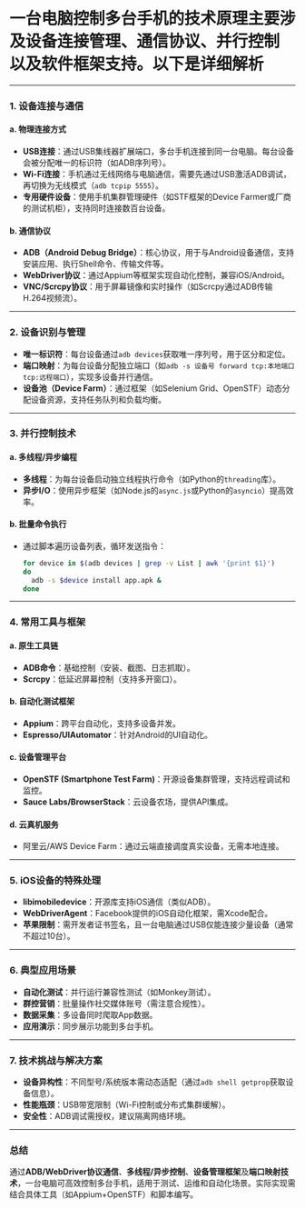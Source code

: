 # 一台电脑控制多台手机的技术原理主要涉及**设备连接管理、通信协议、并行控制**以及**软件框架支持**。以下是详细解析

---

### **1. 设备连接与通信**

#### **a. 物理连接方式**

- **USB连接**：通过USB集线器扩展端口，多台手机连接到同一台电脑。每台设备会被分配唯一的标识符（如ADB序列号）。
- **Wi-Fi连接**：手机通过无线网络与电脑通信，需要先通过USB激活ADB调试，再切换为无线模式（`adb tcpip 5555`）。
- **专用硬件设备**：使用手机集群管理硬件（如STF框架的Device Farmer或厂商的测试机柜），支持同时连接数百台设备。

#### **b. 通信协议**

- **ADB（Android Debug Bridge）**：核心协议，用于与Android设备通信，支持安装应用、执行Shell命令、传输文件等。
- **WebDriver协议**：通过Appium等框架实现自动化控制，兼容iOS/Android。
- **VNC/Scrcpy协议**：用于屏幕镜像和实时操作（如Scrcpy通过ADB传输H.264视频流）。

---

### **2. 设备识别与管理**

- **唯一标识符**：每台设备通过`adb devices`获取唯一序列号，用于区分和定位。
- **端口映射**：为每台设备分配独立端口（如`adb -s 设备号 forward tcp:本地端口 tcp:远程端口`），实现多设备并行通信。
- **设备池（Device Farm）**：通过框架（如Selenium Grid、OpenSTF）动态分配设备资源，支持任务队列和负载均衡。

---

### **3. 并行控制技术**

#### **a. 多线程/异步编程**

- **多线程**：为每台设备启动独立线程执行命令（如Python的`threading`库）。
- **异步I/O**：使用异步框架（如Node.js的`async.js`或Python的`asyncio`）提高效率。

#### **b. 批量命令执行**

- 通过脚本遍历设备列表，循环发送指令：

  ```bash
  for device in $(adb devices | grep -v List | awk '{print $1}')
  do
    adb -s $device install app.apk &
  done
  ```

---

### **4. 常用工具与框架**

#### **a. 原生工具链**

- **ADB命令**：基础控制（安装、截图、日志抓取）。
- **Scrcpy**：低延迟屏幕控制（支持多开窗口）。

#### **b. 自动化测试框架**

- **Appium**：跨平台自动化，支持多设备并发。
- **Espresso/UIAutomator**：针对Android的UI自动化。

#### **c. 设备管理平台**

- **OpenSTF (Smartphone Test Farm)**：开源设备集群管理，支持远程调试和监控。
- **Sauce Labs/BrowserStack**：云设备农场，提供API集成。

#### **d. 云真机服务**

- 阿里云/AWS Device Farm：通过云端直接调度真实设备，无需本地连接。

---

### **5. iOS设备的特殊处理**

- **libimobiledevice**：开源库支持iOS通信（类似ADB）。
- **WebDriverAgent**：Facebook提供的iOS自动化框架，需Xcode配合。
- **苹果限制**：需开发者证书签名，且一台电脑通过USB仅能连接少量设备（通常不超过10台）。

---

### **6. 典型应用场景**

- **自动化测试**：并行运行兼容性测试（如Monkey测试）。
- **群控营销**：批量操作社交媒体账号（需注意合规性）。
- **数据采集**：多设备同时爬取App数据。
- **应用演示**：同步展示功能到多台手机。

---

### **7. 技术挑战与解决方案**

- **设备异构性**：不同型号/系统版本需动态适配（通过`adb shell getprop`获取设备信息）。
- **性能瓶颈**：USB带宽限制（Wi-Fi控制或分布式集群缓解）。
- **安全性**：ADB调试需授权，建议隔离网络环境。

---

### **总结**

通过**ADB/WebDriver协议通信**、**多线程/异步控制**、**设备管理框架**及**端口映射技术**，一台电脑可高效控制多台手机，适用于测试、运维和自动化场景。实际实现需结合具体工具（如Appium+OpenSTF）和脚本编写。
